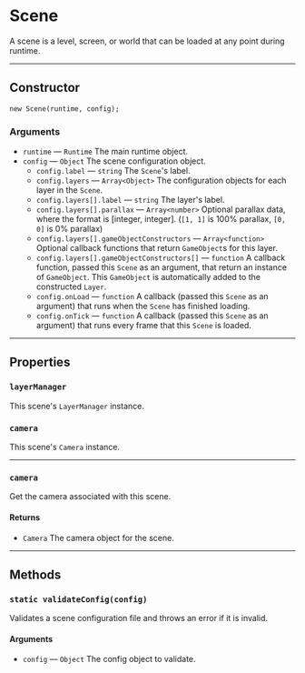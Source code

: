 # Scene

A scene is a level, screen, or world that can be loaded at any point during runtime.

---

## Constructor

`new Scene(runtime, config);`

### Arguments

-   `runtime` &mdash; `Runtime` The main runtime object.
-   `config` &mdash; `Object` The scene configuration object.
    -   `config.label` &mdash; `string` The `Scene`'s label.
    -   `config.layers` &mdash; `Array<Object>` The configuration objects for each layer in the `Scene`.
    -   `config.layers[].label` &mdash; `string` The layer's label.
    -   `config.layers[].parallax` &mdash; `Array<number>` Optional parallax data, where the format is [integer, integer]. (`[1, 1]` is 100% parallax, `[0, 0]` is 0% parallax)
    -   `config.layers[].gameObjectConstructors` &mdash; `Array<function>` Optional callback functions that return `GameObject`s for this layer.
    -   `config.layers[].gameObjectConstructors[]` &mdash; `function` A callback function, passed this `Scene` as an argument, that return an instance of `GameObject`. This `GameObject` is automatically added to the constructed `Layer`.
    -   `config.onLoad` &mdash; `function` A callback (passed this `Scene` as an argument) that runs when the `Scene` has finished loading.
    -   `config.onTick` &mdash; `function` A callback (passed this `Scene` as an argument) that runs every frame that this `Scene` is loaded.

---

## Properties

### `layerManager`

This scene's `LayerManager` instance.

### `camera`

This scene's `Camera` instance.

---

### `camera`

Get the camera associated with this scene.

#### Returns

-   `Camera` The camera object for the scene.

---

## Methods

### `static validateConfig(config)`

Validates a scene configuration file and throws an error if it is invalid.

#### Arguments

-   `config` &mdash; `Object` The config object to validate.
